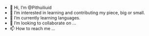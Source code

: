 - 👋 Hi, I’m @Pithuiliuid
- 👀 I’m interested in learning and contributing my piece, big or small.
- 🌱 I’m currently learning languages.
- 💞️ I’m looking to collaborate on ...
- 📫 How to reach me ...

<!---
Pithuiliuid/Pithuiliuid is a ✨ special ✨ repository because its `README.md` (this file) appears on your GitHub profile.
You can click the Preview link to take a look at your changes.
--->
